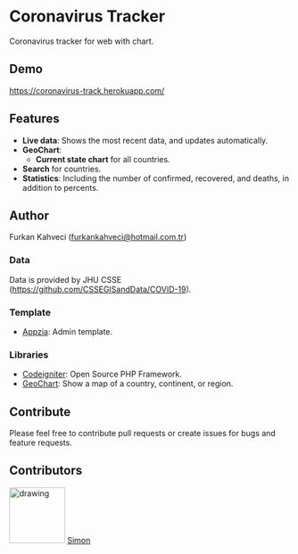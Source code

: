 # Coronavirus Tracker
Coronavirus tracker for web with chart.

## Demo
https://coronavirus-track.herokuapp.com/

## Features
* __Live data__: Shows the most recent data, and updates automatically.
* __GeoChart__:
   * __Current state chart__ for all countries.
* __Search__ for countries.
* __Statistics__: Including the number of confirmed, recovered, and deaths, in addition to percents.

## Author
Furkan Kahveci (furkankahveci@hotmail.com.tr)

### Data
Data is provided by JHU CSSE (https://github.com/CSSEGISandData/COVID-19).

### Template
* [Appzia](https://themesdesign.in/appzia/index.html): Admin template.

### Libraries
* [Codeigniter](https://github.com/bcit-ci/CodeIgniter): Open Source PHP Framework.
* [GeoChart](https://developers.google.com/chart/interactive/docs/gallery/geochart): Show a map of a country, continent, or region.

## Contribute
Please feel free to contribute pull requests or create issues for bugs and feature requests.

## Contributors
<img src="https://avatars0.githubusercontent.com/u/7875387?s=400&u=2676a160ca106c14d67b1b8c0e83e9c2ba04ea73&v=4" alt="drawing" width="100" height="100"/>
<a href="https://github.com/satrianivzla" target="_blank">Simon</a>
